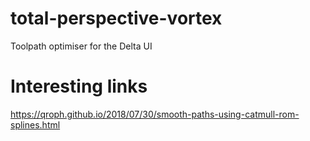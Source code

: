 # total-perspective-vortex

Toolpath optimiser for the Delta UI

# Interesting links

https://qroph.github.io/2018/07/30/smooth-paths-using-catmull-rom-splines.html

